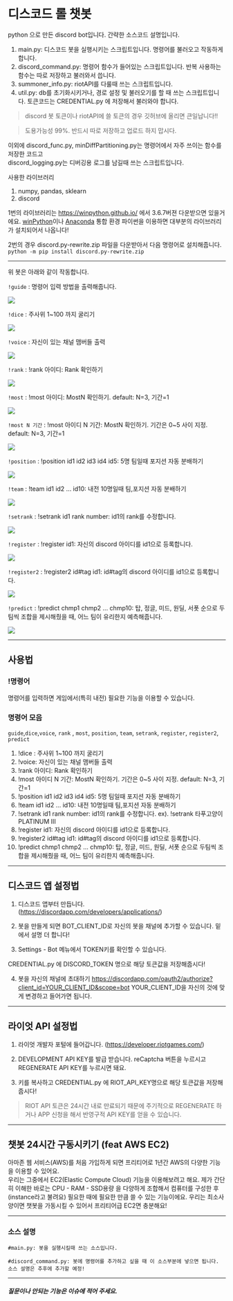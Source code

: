 # 디스코드 롤 챗봇

python 으로 만든 discord bot입니다. 간략한 소스코드 설명입니다.

1. main.py: 디스코드 봇을 실행시키는 스크립트입니다. 명령어를 불러오고 작동하게 합니다.
2. discord_command.py: 명령어 함수가 들어있는 스크립트입니다. 반복 사용하는 함수는 따로 저장하고 불러와서 씁니다.
3. summoner_info.py: riotAPI를 다룰때 쓰는 스크립트입니다. 
4. util.py: db를 초기화시키거나, 경로 설정 및 불러오기를 할 때 쓰는 스크립트입니다. 토큰코드는 CREDENTIAL.py 에 저장해서 불러와야 합니다.
> discord 봇 토큰이나 riotAPI에 쓸 토큰의 경우 깃허브에 올리면 큰일납니다!! 

> 도용가능성 99%. 반드시 따로 저장하고 업로드 하지 맙시다.

이외에 discord_func.py, minDiffPartitioning.py는 명령어에서 자주 쓰이는 함수를 저장한 코드고  
discord_logging.py는 디버깅용 로그를 남길때 쓰는 스크립트입니다. 

사용한 라이브러리
1. numpy, pandas, sklearn 
2. discord

1번의 라이브러리는 https://winpython.github.io/ 에서 3.6.7버젼 다운받으면 있을거에요. 
[winPython](https://winpython.github.io/)이나 [Anaconda](https://www.anaconda.com/download/#windows) 통합 환경 파이썬을 이용하면 
대부분의 라이브러리가 설치되어서 나옵니다!  

2번의 경우 discord.py-rewrite.zip 파일을 다운받아서 다음 명령어로 설치해줍니다.  
`python -m pip install discord.py-rewrite.zip`


---

위 봇은 아래와 같이 작동합니다.  
  
  
`!guide` : 명령어 입력 방법을 출력해줍니다.

![](https://raw.githubusercontent.com/JaehunSim/RiotDiscordAPI/master/images/01.%20guide.gif)

`!dice` : 주사위 1~100 까지 굴리기

![](https://raw.githubusercontent.com/JaehunSim/RiotDiscordAPI/master/images/02.%20dice.gif)


`!voice` : 자신이 있는 채널 맴버들 출력

![](https://raw.githubusercontent.com/JaehunSim/RiotDiscordAPI/master/images/03.%20voice.gif)


`!rank` : !rank 아이디: Rank 확인하기

![](https://raw.githubusercontent.com/JaehunSim/RiotDiscordAPI/master/images/04.%20rank.gif)


`!most` : !most 아이디: MostN 확인하기. default: N=3, 기간=1

![](https://raw.githubusercontent.com/JaehunSim/RiotDiscordAPI/master/images/05.%20most.gif)


`!most N 기간` :  !most 아이디 N 기간: MostN 확인하기. 기간은 0~5 사이 지정. default: N=3, 기간=1

![](https://raw.githubusercontent.com/JaehunSim/RiotDiscordAPI/master/images/06.%20mostN.gif)


`!position` :  !position id1 id2 id3 id4 id5: 5명 팀일때 포지션 자동 분배하기

![](https://raw.githubusercontent.com/JaehunSim/RiotDiscordAPI/master/images/07.%20position.gif)


`!team` :  !team id1 id2 ... id10: 내전 10명일때 팀,포지션 자동 분배하기

![](https://raw.githubusercontent.com/JaehunSim/RiotDiscordAPI/master/images/08.%20team.gif)


`!setrank` : !setrank id1 rank number: id1의 rank를 수정합니다.

![](https://raw.githubusercontent.com/JaehunSim/RiotDiscordAPI/master/images/09.%20setrank.gif)


`!register` : !register id1: 자신의 discord 아이디를 id1으로 등록합니다.

![](https://raw.githubusercontent.com/JaehunSim/RiotDiscordAPI/master/images/10.%20register.gif)


`!register2` : !register2 id#tag id1: id#tag의 discord 아이디를 id1으로 등록합니다.

![](https://raw.githubusercontent.com/JaehunSim/RiotDiscordAPI/master/images/11.%20register2.gif)


`!predict` : !predict chmp1 chmp2 ... chmp10: 탑, 정글, 미드, 원딜, 서폿 순으로 두팀씩 조합을 제시해줬을 때, 어느 팀이 유리한지 예측해줍니다.

![](https://raw.githubusercontent.com/JaehunSim/RiotDiscordAPI/master/images/12.%20predict.gif)
  
---

## 사용법

### !명령어

명령어를 입력하면 게임에서(특히 내전) 필요한 기능을 이용할 수 있습니다.

### 명령어 모음

`guide`,`dice`,`voice`, `rank` , `most`, `position`, `team`, `setrank`, `register`, `register2`, `predict`
1. !dice : 주사위 1~100 까지 굴리기
2. !voice: 자신이 있는 채널 맴버들 출력
3. !rank 아이디: Rank 확인하기
4. !most 아이디 N 기간: MostN 확인하기. 기간은 0~5 사이 지정. default: N=3, 기간=1
5. !position id1 id2 id3 id4 id5: 5명 팀일때 포지션 자동 분배하기
6. !team id1 id2 ... id10: 내전 10명일때 팀,포지션 자동 분배하기
7. !setrank id1 rank number: id1의 rank를 수정합니다.
    ex). !setrank 타푸고양이 PLATINUM III
8. !register id1: 자신의 discord 아이디를 id1으로 등록합니다.
9. !register2 id#tag id1: id#tag의 discord 아이디를 id1으로 등록합니다.
10. !predict chmp1 chmp2 ... chmp10: 탑, 정글, 미드, 원딜, 서폿 순으로 두팀씩 조합을 제시해줬을 때, 어느 팀이 유리한지 예측해줍니다.

---

## 디스코드 앱 설정법

1. 디스코드 앱부터 만듭니다.(https://discordapp.com/developers/applications/)

2. 봇을 만들게 되면 BOT_CLIENT_ID로 자신의 봇을 채널에 추가할 수 있습니다. 밑에서 설명 더 합니다!

3. Settings - Bot 메뉴에서 TOKEN키를 확인할 수 있습니다.

CREDENTIAL.py 에 DISCORD_TOKEN 명으로 해당 토큰값을 저장해줍시다!

4. 봇을 자신의 채널에 초대하기
https://discordapp.com/oauth2/authorize?client_id=YOUR_CLIENT_ID&scope=bot
YOUR_CLIENT_ID을 자신의 것에 맞게 변경하고 들어가면 됩니다.

---

## 라이엇 API 설정법

1. 라이엇 개발자 포털에 들어갑니다. (https://developer.riotgames.com/)

2. DEVELOPMENT API KEY를 발급 받습니다. reCaptcha 버튼을 누르시고 REGENERATE API KEY를 누르시면 돼요.

3. 키를 복사하고 CREDENTIAL.py 에  RIOT_API_KEY명으로 해당 토큰값을 저장해줍시다!

> RIOT API 토큰은 24시간 내로 만료되기 때문에 주기적으로 REGENERATE 하거나 APP 신청을 해서 반영구적 API KEY를 얻을 수 있습니다.

---

## 챗봇 24시간 구동시키기 (feat AWS EC2)

아마존 웹 서비스(AWS)를 처음 가입하게 되면 프리티어로 1년간 AWS의 다양한 기능을 이용할 수 있어요.  
우리는 그중에서 EC2(Elastic Compute Cloud) 기능을 이용해보려고 해요.
제가 간단히 이해한 바로는 CPU - RAM - SSD용량 을 다양하게 조합해서 컴퓨터를 구성한 후(instance라고 불려요) 
필요한 때에 필요한 만큼 쓸 수 있는 기능이에요.
우리는 최소사양이면 챗봇을 가동시킬 수 있어서 프리티어급 EC2면 충분해요!



---

### 소스 설명

```
#main.py: 봇을 실행시킬때 쓰는 소스입니다. 

#discord_command.py: 봇에 명령어를 추가하고 싶을 때 이 소스부분에 넣으면 됩니다.
소스 설명은 추후에 추가할 예정!

```

---

##### 질문이나 안되는 기능은 이슈에 적어 주세요.

